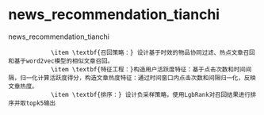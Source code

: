 # news_recommendation_tianchi
news_recommendation_tianchi

                \item \textbf{召回策略：} 设计基于时效的物品协同过滤、热点文章召回和基于word2vec模型的相似文章召回。
                \item \textbf{特征工程：}构造用户活跃度特征：基于点击次数和时间间隔，归一化计算活跃度得分，构造文章热度特征：通过时间窗口内点击次数和间隔归一化，反映文章热度。
                \item \textbf{排序：} 设计负采样策略，使用LgbRank对召回结果进行排序并取topk5输出
